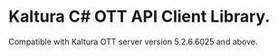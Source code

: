 # Kaltura C# OTT API Client Library.
Compatible with Kaltura OTT server version 5.2.6.6025 and above.
